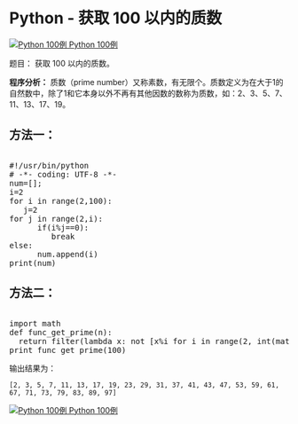 Python - 获取 100 以内的质数
=====================

 [![Python 100例](../images/up.gif)
 Python 100例](python-100-examples.html)


 题目： 获取 100 以内的质数。

 **程序分析：** 质数（prime number）又称素数，有无限个。质数定义为在大于1的自然数中，除了1和它本身以外不再有其他因数的数称为质数，如：2、3、5、7、11、13、17、19。

  方法一：
----

 <pre>

#!/usr/bin/python
# -*- coding: UTF-8 -*-
num=[];
i=2
for i in range(2,100):
   j=2
for j in range(2,i):
      if(i%j==0):
         break
else:
      num.append(i)
print(num)
</pre>

   方法二：
----

 <pre>

import math
def func_get_prime(n):
  return filter(lambda x: not [x%i for i in range(2, int(math.sqrt(x))+1) if x%i ==0], range(2,n+1))
print func_get_prime(100)
</pre>

  输出结果为：


```
[2, 3, 5, 7, 11, 13, 17, 19, 23, 29, 31, 37, 41, 43, 47, 53, 59, 61, 67, 71, 73, 79, 83, 89, 97]

```

 [![Python 100例](../images/up.gif)
 Python 100例](python-100-examples.html)
